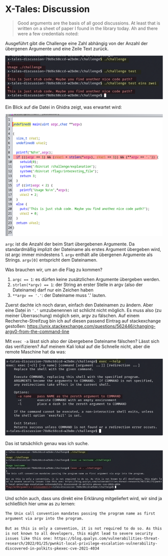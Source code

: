 # X-Tales: Discussion

> Good arguments are the basis of all good discussions. At least that is written on a sheet of paper I found in the library today. Ah and there were a few credentials noted:


Ausgeführt gibt die Challenge eine Zahl abhängig von der Anzahl der übergenen Argumente und eine Zeile Text zurück.

![](screenshots/Pasted%20image%2020230326220907.png)

Ein Blick auf die Datei in Ghidra zeigt, was erwartet wird:

![](screenshots/Pasted%20image%2020230326221050.png)

`argc` ist die Anzahl der beim Start übergebenen Argumente. Da standardmäßig implizit der Dateiname als erstes Argument übergeben wird, ist argc immer mindestens 1. `argv` enthält alle übergenen Argumente als Strings. `argv[0]` entspricht dem Dateinamen.

Was brauchen wir, um an die Flag zu kommen?
1. `argc == 1`: es dürfen keine zusätzlichen Argumente übergeben werden.
2. `strlen(*argv) == 1`: der String an erster Stelle in argv (also der Dateiname) darf nur ein Zeichen haben
3. `**argv == '.'`: der Dateiname muss '.' lauten.

Zuerst dachte ich noch daran, einfach den Dateinamen zu ändern. Aber eine Datei in `'.'`  umzubenennen ist schlicht nicht möglich. Es muss also (zu meiner Überraschung) möglich sein, argv zu fälschen. Auf einem Recherche-Streifzug bin ich auf diesen passend Eintrag auf stackexchange gestoßen: https://unix.stackexchange.com/questions/562446/changing-argv0-from-the-command-line

Mit `exec -a` lässt sich also der übergebene Dateiname fälschen? Lässt sich das verifizieren? Auf meinem Kali lokal auf die Schnelle nicht, aber die remote Maschine hat da was:

![](screenshots/Pasted%20image%2020230326222442.png)

Das ist tatsächlich genau was ich suche.

![](screenshots/Pasted%20image%2020230326222737.png)

Und schön auch, dass uns direkt eine Erklärung mitgeliefert wird, wir sind ja schließlich hier umw as zu lernen:

```
The Unix call convention mandates passing the program name as first argument via argv into the program.

But as this is only a convention, it is not required to do so. As this is not known to all developers, this might lead to severe security issues like this one: https://blog.qualys.com/vulnerabilities-threat-research/2022/01/25/pwnkit-local-privilege-escalation-vulnerability-discovered-in-polkits-pkexec-cve-2021-4034
```

